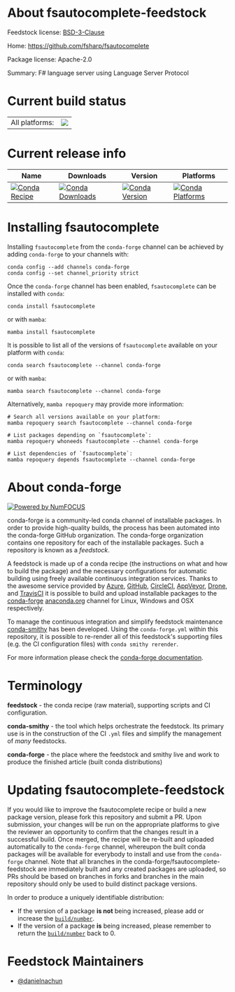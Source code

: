 About fsautocomplete-feedstock
==============================

Feedstock license: [BSD-3-Clause](https://github.com/conda-forge/fsautocomplete-feedstock/blob/main/LICENSE.txt)

Home: https://github.com/fsharp/fsautocomplete

Package license: Apache-2.0

Summary: F# language server using Language Server Protocol

Current build status
====================


<table><tr><td>All platforms:</td>
    <td>
      <a href="https://dev.azure.com/conda-forge/feedstock-builds/_build/latest?definitionId=22915&branchName=main">
        <img src="https://dev.azure.com/conda-forge/feedstock-builds/_apis/build/status/fsautocomplete-feedstock?branchName=main">
      </a>
    </td>
  </tr>
</table>

Current release info
====================

| Name | Downloads | Version | Platforms |
| --- | --- | --- | --- |
| [![Conda Recipe](https://img.shields.io/badge/recipe-fsautocomplete-green.svg)](https://anaconda.org/conda-forge/fsautocomplete) | [![Conda Downloads](https://img.shields.io/conda/dn/conda-forge/fsautocomplete.svg)](https://anaconda.org/conda-forge/fsautocomplete) | [![Conda Version](https://img.shields.io/conda/vn/conda-forge/fsautocomplete.svg)](https://anaconda.org/conda-forge/fsautocomplete) | [![Conda Platforms](https://img.shields.io/conda/pn/conda-forge/fsautocomplete.svg)](https://anaconda.org/conda-forge/fsautocomplete) |

Installing fsautocomplete
=========================

Installing `fsautocomplete` from the `conda-forge` channel can be achieved by adding `conda-forge` to your channels with:

```
conda config --add channels conda-forge
conda config --set channel_priority strict
```

Once the `conda-forge` channel has been enabled, `fsautocomplete` can be installed with `conda`:

```
conda install fsautocomplete
```

or with `mamba`:

```
mamba install fsautocomplete
```

It is possible to list all of the versions of `fsautocomplete` available on your platform with `conda`:

```
conda search fsautocomplete --channel conda-forge
```

or with `mamba`:

```
mamba search fsautocomplete --channel conda-forge
```

Alternatively, `mamba repoquery` may provide more information:

```
# Search all versions available on your platform:
mamba repoquery search fsautocomplete --channel conda-forge

# List packages depending on `fsautocomplete`:
mamba repoquery whoneeds fsautocomplete --channel conda-forge

# List dependencies of `fsautocomplete`:
mamba repoquery depends fsautocomplete --channel conda-forge
```


About conda-forge
=================

[![Powered by
NumFOCUS](https://img.shields.io/badge/powered%20by-NumFOCUS-orange.svg?style=flat&colorA=E1523D&colorB=007D8A)](https://numfocus.org)

conda-forge is a community-led conda channel of installable packages.
In order to provide high-quality builds, the process has been automated into the
conda-forge GitHub organization. The conda-forge organization contains one repository
for each of the installable packages. Such a repository is known as a *feedstock*.

A feedstock is made up of a conda recipe (the instructions on what and how to build
the package) and the necessary configurations for automatic building using freely
available continuous integration services. Thanks to the awesome service provided by
[Azure](https://azure.microsoft.com/en-us/services/devops/), [GitHub](https://github.com/),
[CircleCI](https://circleci.com/), [AppVeyor](https://www.appveyor.com/),
[Drone](https://cloud.drone.io/welcome), and [TravisCI](https://travis-ci.com/)
it is possible to build and upload installable packages to the
[conda-forge](https://anaconda.org/conda-forge) [anaconda.org](https://anaconda.org/)
channel for Linux, Windows and OSX respectively.

To manage the continuous integration and simplify feedstock maintenance
[conda-smithy](https://github.com/conda-forge/conda-smithy) has been developed.
Using the ``conda-forge.yml`` within this repository, it is possible to re-render all of
this feedstock's supporting files (e.g. the CI configuration files) with ``conda smithy rerender``.

For more information please check the [conda-forge documentation](https://conda-forge.org/docs/).

Terminology
===========

**feedstock** - the conda recipe (raw material), supporting scripts and CI configuration.

**conda-smithy** - the tool which helps orchestrate the feedstock.
                   Its primary use is in the construction of the CI ``.yml`` files
                   and simplify the management of *many* feedstocks.

**conda-forge** - the place where the feedstock and smithy live and work to
                  produce the finished article (built conda distributions)


Updating fsautocomplete-feedstock
=================================

If you would like to improve the fsautocomplete recipe or build a new
package version, please fork this repository and submit a PR. Upon submission,
your changes will be run on the appropriate platforms to give the reviewer an
opportunity to confirm that the changes result in a successful build. Once
merged, the recipe will be re-built and uploaded automatically to the
`conda-forge` channel, whereupon the built conda packages will be available for
everybody to install and use from the `conda-forge` channel.
Note that all branches in the conda-forge/fsautocomplete-feedstock are
immediately built and any created packages are uploaded, so PRs should be based
on branches in forks and branches in the main repository should only be used to
build distinct package versions.

In order to produce a uniquely identifiable distribution:
 * If the version of a package **is not** being increased, please add or increase
   the [``build/number``](https://docs.conda.io/projects/conda-build/en/latest/resources/define-metadata.html#build-number-and-string).
 * If the version of a package **is** being increased, please remember to return
   the [``build/number``](https://docs.conda.io/projects/conda-build/en/latest/resources/define-metadata.html#build-number-and-string)
   back to 0.

Feedstock Maintainers
=====================

* [@danielnachun](https://github.com/danielnachun/)

